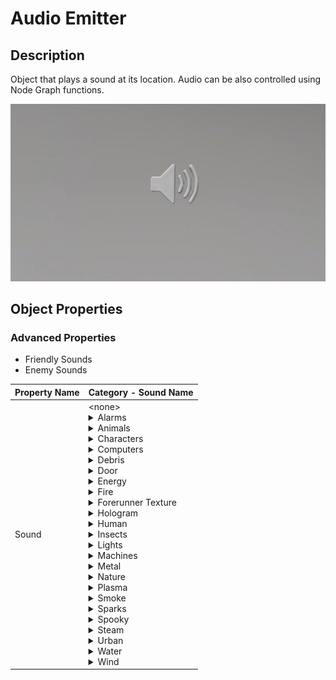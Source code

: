# Audio Emitter

## Description

Object that plays a sound at its location. Audio can be also controlled using Node Graph functions.

![Audio Emitter](../../../.gitbook/assets/images/objects/gameplay/audio/audio-emitter.png)

## Object Properties

### Advanced Properties

* Friendly Sounds
* Enemy Sounds

|Property Name|Category - Sound Name|
|:--|:--|
|Sound|\<none><details><summary>Alarms</summary><ul>        <li>Factory Alarm</li><li>Medium Machine Alarm</li>        <li>Red Light Siren</li><li>Small Machine Alarm</li></ul></details><details><summary>Animals</summary><ul><li>Alien Insects</li><li>Alien Insects 2D</li><li>Bat Movement</li><li>Bat Movement 2D</li><li>Bird Bay Woodpecker</li><li>Bird Bluebill Song</li><li>Bird Bluebreastedbandy Song</li><li>Bird Bronbobojo Call</li><li>Bird Cryingjay Song</li><li>Bird Goldenbabbler Song</li><li>Bird Keranger Call</li><li>Bird Longrobin Song</li><li>Bird Nighthowler Song</li><li>Bird Northernhooter Call</li><li>Bird Nuthatch Song</li><li>Bird Ravenbeak Call</li><li>Bird Readbreastedbandy Song</li><li>Bird Rednape Call</li><li>Bird Ridgepinner Song</li><li>Bird Ringfisher Call</li><li>Bird Rosefinch Call</li><li>Bird Sadloon Song</li><li>Bird Seedeater Call</li><li>Bird Sleepingheron Call</li><li>Bird Smallchestedrob Call</li><li>Bird Stonechatter Song</li><li>Bird Whistler Call</li><li>Bird Whitetailedwarbler Call</li><li>Bird Wildsapper Call</li><li>Bird Yellowbeakeryarger Call</li><li>Bird Yellowthroat Song</li><li>Cat Fight</li><li>Cavern Birds A</li><li>Cavern Birds Cowbird Distant</li><li>Flies Buzz</li><li>Frog Buzz</li><li>Frog Buzz 2D</li><li>Frog Song</li><li>Frog Song 2D</li><li>Insect Cricket Chirp</li><li>Insect Cricket Click</li><li>Insect Cricket Song A</li><li>Insect Cricket Song B</li><li>Large Alien</li><li>Mammal Elksetter Call B</li><li>Mammal Larper Call</li><li>Mammal Mirk Call</li><li>Mammal Moonlighter Call</li><li>Mammal Priareferret Call</li><li>Mammal Snoutedpossum Call A</li><li>Mammal Wrangler Call</li><li>Medium Alien</li><li>Olive Pig Angry</li><li>Olive Pig Idle</li><li>Olive Pig Startled</li><li>Random Birds 2D</li><li>Small Alien</li><li>Whale Calls Timmy</li><li>Whale Underwater</li></ul></details><details><summary>Characters</summary><ul><li>Jackal Distant</li></ul></details><details><summary>Computers</summary><ul><li>Antenna Tuning</li><li>Beep Boop Loop</li><li>Broken Screen A</li><li>Broken Screen B</li><li>Computer Beep A</li><li>Computer Beep B</li><li>Computer Beep C</li><li>Computer Beep D</li><li>Computer Beep E</li><li>Computer Beep F</li><li>Computer Beep G</li><li>Computer Panel A</li><li>Computer Panel B</li><li>Computer Panel C</li><li>Computer Panel D</li><li>Computer Panel E</li><li>Computer Room Beep</li><li>Computer Room Blips</li><li>Computer Room Sci Fi</li><li>Computer Screen A</li><li>Computer Screen B</li><li>Forerunner Terminal Medium</li><li>Forerunner Terminal Small</li><li>Fuel Monitor Beep A</li><li>Fuel Monitor Beep B</li><li>Fuel Monitor Screen A</li><li>Fuel Monitor Screen B</li><li>Glitch Loop</li><li>Large Monitor</li><li>Machine Room Beeps A</li><li>Machine Room Beeps B</li><li>Machine Room Blips A</li><li>Machine Room Blips B</li><li>Machine Room Computer B</li><li>Regulation Beep</li><li>Server Room Beep</li><li>Server Room Blips A</li><li>Server Room Blips B</li><li>Server Room Bloops</li><li>Server Room Chirps A</li><li>Server Room Glitch A</li><li>Small Fan A</li><li>Small Fan B</li><li>Small Fan C</li><li>Small Fan D</li><li>Small Fan E</li><li>Station Loop</li></ul></details><details><summary>Debris</summary><ul><li>Dust Drift Large</li><li>Dust Hanging Small</li><li>Sanddust</li></ul></details><details><summary>Door</summary><ul><li>Door A</li><li>Door B</li><li>Door C</li><li>Door D</li><li>Door E</li></ul></details><details><summary>Energy</summary><ul><li>Beam Pulse Large</li><li>Beam Pulse Medium</li><li>Beam Still Large</li><li>Beam Still Medium</li><li>Beam Still Small</li><li>Covenant Medium Forge</li><li>Covenant Small Forge</li><li>Energy Tank Hum</li><li>Energy Tank Hum Left</li><li>Energy Tank Hum Right</li><li>Forerunner Spiral</li><li>Forerunner Suck</li><li>Forerunner Vent Red A</li><li>Slip Space Idle</li></ul></details><details><summary>Fire</summary><ul><li>Burning Vehicle</li><li>Jet Large</li><li>Jet Medium</li><li>Large Generic</li><li>Medium</li><li>Pit</li><li>Pyre Large</li><li>Pyre Medium</li><li>Small</li></ul></details><details><summary>Forerunner Texture</summary><ul><li>A</li><li>B</li><li>C</li><li>D</li><li>E</li><li>F</li><li>G</li><li>H</li><li>I</li><li>J</li><li>K</li><li>L</li><li>M</li><li>N</li><li>O</li></ul></details><details><summary>Hologram</summary><ul><li>Covenant Galaxy Large</li><li>Covenant Galaxy Medium</li><li>Covenant Hex Dome</li><li>Orb</li><li>Starfield Blue</li><li>Starfield Red</li></ul></details><details><summary>Human</summary><ul><li>Crowd Cheer Large</li><li>Crowd Cheer Small</li><li>Crowd Walla Small</li><li>Distant Screams</li></ul></details><details><summary>Insects</summary><ul><li>Bug Swarm Large</li><li>Bug Swarm Medium</li><li>Bug Swarm Small</li><li>Desert Chirps</li><li>Desert Chirps 2D</li><li>Flying Insect A</li><li>Flying Insect B</li><li>Flying Insect C</li><li>Forerunner Bug Medium</li><li>Insect Hum</li><li>Insect Purr</li></ul></details><details><summary>Lights</summary><ul><li>Hum A</li><li>Hum C</li><li>Hum E</li><li>Hum F</li><li>Industrial Buzz</li><li>Industrial Light Hum A</li><li>Industrial Light Hum B</li><li>Light Hum B</li></ul></details><details><summary>Machines</summary><li>Air Filtration Vent A</li><li>Air Filtration Vent B</li><li>Antenna Hum A</li><li>Broken Fan A</li><li>Broken Fan B</li><li>Broken Fan C</li><li>Broken Fan D</li><li>Cable Rattles A</li><li>Cable Rattles B</li><li>Distant Giant Boosters</li><li>Distant Servos</li><li>Electrical Arcs</li><li>Electrical Buzz A</li><li>Electrical Buzz B</li><li>Fan A</li><li>Fan B</li><li>Fan C</li><li>Fan D</li><li>Fan Large A</li><li>Fan Large B</li><li>Fan Rattle</li><li>Fan Rattle A</li><li>Fan Wobble</li><li>Fuel Filter Machine A</li><li>Fuel Filter Machine B</li><li>Fuel Pipe Pump A</li><li>Fuel Pipe Pump B</li><li>Fuel Pump Movement</li><li>Fuse Panel</li><li>Generator Idle Sputter</li><li>Industrial Vent A</li><li>Industrial Vent B</li><li>Lab Ceiling Engine</li><li>Large Fan</li><li>Machine Coil A</li><li>Machine Coil B</li><li>Machine Hum A</li><li>Machine Hum B</li><li>Machine Panel Wall A</li><li>Machine Panel Wall B</li><li>Machine Room Counter</li><li>Machine Room Hum A</li><li>Machine Room Hum B</li><li>Machine Rumble A</li><li>Machine Rumble B</li><li>Machine Rumble C</li><li>Machine Rumble D</li><li>Machine Rumble E</li><li>Panel Hum</li><li>Pipe Ceiling Blue</li><li>Pipe Large A</li><li>Pipe Large B</li><li>Pipe Wall</li><li>Pipe Wall Blue</li><li>Server Rack Hum</li><li>Server Room Hum A</li><li>Server Room Hum B</li><li>Small Factory Fan Arc</li><li>Rank Upper</li><li>Thruster Large</li><li>Thruster Medium</li><li>Turbine Spin</li><li>Turbine Spin Damaged</li><li>Vehicle Thruster A</li><li>Vehicle Thruster B</li><li>Vehicle Thruster C</li><li>Vehicle Thruster D</li><li>Vent Idle Hum</li><li>Vent Large A</li><li>Vent Large B</li><li>Vent Large C</li><li>Vent Large D</li><li>Vent Rattle Interior A</li><li>Vent Rattle Interior B</li><li>Wall Tank A</li><li>Wall Tank B</li><li>Wall Vent A</li><li>Wall Vent B</li></details><details><summary>Metal</summary><li>Cell Rattles</li><li>Distant Jail A</li><li>Distant Jail B</li><li>Distant Jail C</li><li>Distant Metal Movement</li><li>Distant Ship Interior</li><li>Distant Ship Rattle</li><li>Fence Rattle A</li><li>Fence Rattle B</li><li>Gate Rattle</li><li>Large Shifts</li><li>Metal Impacts Distant</li><li>Metal Movement Cave A</li><li>Metal Movement Cave B</li><li>Metal Movement Interior A</li><li>Metal Movement Interior B</li><li>Metal Shifting</li><li>Metal Ticks</li><li>Pipe Movement</li><li>Pipe Rattle A</li><li>Pipe Rattle B</li><li>Pipe Rattle C</li><li>Pipe Running Water</li><li>Pipe Tiny Rattle A</li><li>Pipe Tiny Rattle B</li><li>Rattle Movements</li><li>Scaffolding Shake</li><li>Shift Movements</li><li>Small Stress</li><li>Stress Movements</li></details><details><summary>Nature</summary><li>Bubbling Tar</li><li>Distant Thunder</li><li>Ice Crack Shifts</li><li>Ice Glacier Groans</li><li>Lava Flow</li><li>Lava Flow Large</li><li>Lava Flow Medium</li><li>Lava Flow Small</li><li>Lightning Strike</li><li>Rock Cliff Creaks & Groans</li><li>Rock Cliff Debris</li><li>Rock Movement</li><li>Rock Movement Distant</li><li>Rock Tumbles A</li><li>Rock Tumbles B</li><li>Rock Tumbles C</li><li>Rock Tumbles D</li></details><details><summary>Plasma</summary><li>Fire Large A</li><li>Fire Large B</li><li>Fire Large C</li><li>Fire Large D</li></details><details><summary>Smoke</summary><li>Covenant</li><li>Embers</li><li>Glow Covenant</li><li>Large</li><li>Sustain</li></details><details><summary>Sparks</summary><li>Blue</li><li>Red</li><li>Waterfall</li></details></details><details><summary>Spooky</summary><li>Cave Groans</li><li>Cave Movements</li><li>Distant Impacts</li><li>Forest Movements</li><li>Goofy Ghost</li><li>Horror Moments</li><li>Spooky Ghosts</li></details><details><summary>Steam</summary><li>Burst</li><li>Curtain</li><li>Fall</li><li>Falling Large</li><li>Falling Medium</li><li>Pipe Hiss A</li><li>Pipe Hiss B</li><li>Pipe Hiss C</li><li>Pipe Hiss D</li><li>Pipe Hiss E</li><li>Pipe Hiss F</li><li>Pipe Sprout</li><li>Pressure</li><li>Rise</li><li>Rising</li><li>Rising Large</li><li>Steam Heavy</li></details><details><summary>Urban</summary><li>Construction City</li><li>Covenant Temple Chant</li><li>Fueling Station</li><li>Occluded Construction</li><li>Traffic City</li></details><details><summary>Water</summary><li>Cave Drip A</li><li>Cave Drip B</li><li>Cave Drip C</li><li>Cave Drip D</li><li>Cave Drip E</li><li>Cave Drip F</li><li>Distant Drip</li><li>Drip Drops Large</li><li>Generic Bubbles Fast</li><li>Generic Bubbles Thick</li><li>Generic Drip Fast</li><li>Generic River Large</li><li>Generic River Medium</li><li>Generic River Small</li><li>Generic Waterfall Large</li><li>Generic Waterfall Medium</li><li>Generic Waterfall Small</li><li>Heavy Splashes</li><li>Lake Laps</li><li>Light Splashes</li><li>Metal Drip A</li><li>Metal Drip B</li><li>Metal Drip C</li><li>Metal Drip D</li><li>Metal Drip E</li><li>Ocean Laps Calm</li><li>Ocean Waves</li><li>Sonar Ping</li><li>Underwater</li><li>Underwater Bubble Stream</li><li>Underwater Bubble Stream Huge</li><li>Underwater Bubble Stream Large</li><li>Underwater Bubble Stream Small</li><li>Underwater Bubbles</li><li>Underwater Bubbles Rising Huge</li><li>Underwater Bubbles Rising Large</li><li>Underwater Bubbles Rising Medium</li><li>Underwater Bubbles Rising Small</li><li>Underwater Pulse</li><li>Wall Trickle Heavy</li><li>Wall Trickle Light</li><li>Waterfall Canyon Far</li><li>Waterfall Canyon Under</li><li>Window Rain</li></details><details><summary>Wind</summary><li>Cave Cliff Left</li><li>Cave Cliff Right</li><li>Desert Debris</li><li>Dust Gusts</li><li>Edge Wind</li><li>Ledge Huge</li><li>Ledge Snow Zone</li><li>Lonely Gusts</li><li>Sandstorm</li><li>Sandstorm Metal</li><li>Small Twister</li><li>Through Trees</li></details>|
